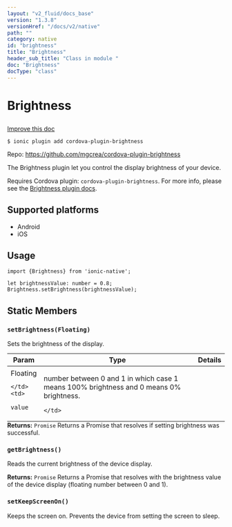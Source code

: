 ```yaml
---
layout: "v2_fluid/docs_base"
version: "1.3.8"
versionHref: "/docs/v2/native"
path: ""
category: native
id: "brightness"
title: "Brightness"
header_sub_title: "Class in module "
doc: "Brightness"
docType: "class"
---
```









<h1 class="api-title">

  
  Brightness
  

  

  

</h1>

<a class="improve-v2-docs" href="http://github.com/driftyco/ionic-native/edit/master/src/plugins/brightness.ts#L0">
  Improve this doc
</a>





<!-- decorators -->


<pre><code>$ ionic plugin add cordova-plugin-brightness</code></pre>
<p>Repo:
  <a href="https://github.com/mgcrea/cordova-plugin-brightness">
    https://github.com/mgcrea/cordova-plugin-brightness
  </a>
</p>

<!-- description -->

<p>The Brightness plugin let you control the display brightness of your device.</p>
<p>Requires Cordova plugin: <code>cordova-plugin-brightness</code>. For more info, please see the <a href="https://github.com/mgcrea/cordova-plugin-brightness">Brightness plugin docs</a>.</p>


<!-- @platforms tag -->
<h2>Supported platforms</h2>

<ul>
  <li>Android</li>
  
  <li>iOS</li>
  </ul>

<!-- @platforms tag end -->


<!-- @usage tag -->

<h2>Usage</h2>

<pre><code class="lang-ts">import {Brightness} from &#39;ionic-native&#39;;

let brightnessValue: number = 0.8;
Brightness.setBrightness(brightnessValue);
</code></pre>




<!-- @property tags -->
<h2>Static Members</h2>
<div id="setBrightness"></div>
<h3><code>setBrightness(Floating)</code>
  
</h3>

Sets the brightness of the display.



<table class="table param-table" style="margin:0;">
  <thead>
  <tr>
    <th>Param</th>
    <th>Type</th>
    <th>Details</th>
  </tr>
  </thead>
  <tbody>
  
  <tr>
    <td>
      Floating
      
      
    </td>
    <td>
      
<code>value</code>
    </td>
    <td>
      <p>number between 0 and 1 in which case 1 means 100% brightness and 0 means 0% brightness.</p>

      
    </td>
  </tr>
  
  </tbody>
</table>





<div class="return-value" markdown="1">
  <i class="icon ion-arrow-return-left"></i>
  <b>Returns:</b> 
<code>Promise</code> Returns a Promise that resolves if setting brightness was successful.
</div>



<div id="getBrightness"></div>
<h3><code>getBrightness()</code>
  
</h3>

Reads the current brightness of the device display.







<div class="return-value" markdown="1">
  <i class="icon ion-arrow-return-left"></i>
  <b>Returns:</b> 
<code>Promise</code> Returns a Promise that resolves with the
brightness value of the device display (floating number between 0 and 1).
</div>



<div id="setKeepScreenOn"></div>
<h3><code>setKeepScreenOn()</code>
  
</h3>

Keeps the screen on. Prevents the device from setting the screen to sleep.











<!-- methods on the class -->

<!-- related link --><!-- end content block -->


<!-- end body block -->

